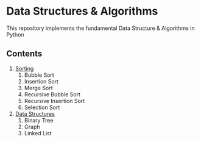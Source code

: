 # Data Structures  & Algorithms
This repository implements the fundamental Data Structure &amp; Algorithms in Python

## Contents
1. [Sorting](https://github.com/AtharvaMuley/Data-Structure-Algorithms/tree/master/Sorting)
    1. Bubble Sort
    1. Insertion Sort
    1. Merge Sort
    1. Recursive Bubble Sort
    1. Recursive Insertion Sort
    1. Selection Sort
1. [Data Structures](https://github.com/AtharvaMuley/Data-Structure-Algorithms/tree/master/DS)
    1. Binary Tree
    1. Graph
    1. Linked List